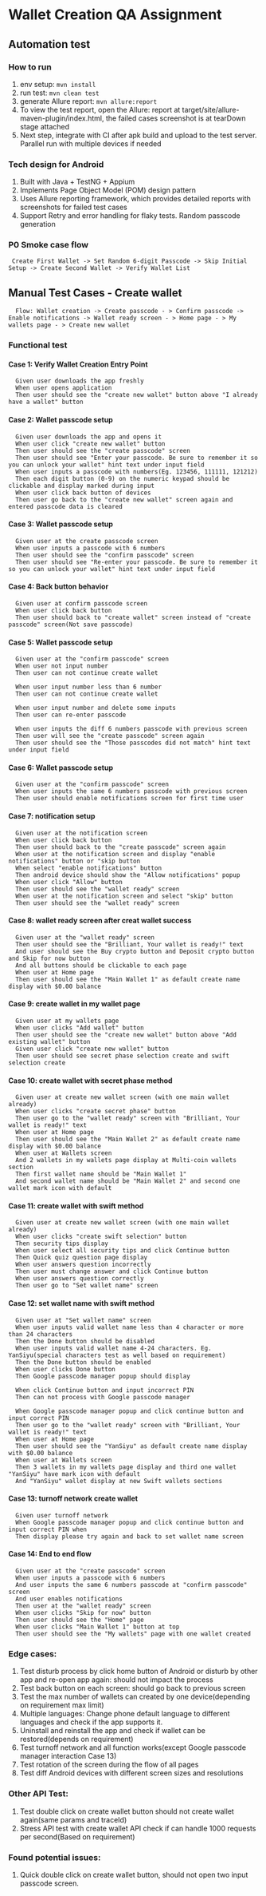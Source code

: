 # Wallet Creation QA Assignment

## Automation test
### How to run
1. env setup: `mvn install`
2. run test: `mvn clean test`
3. generate Allure report: `mvn allure:report`
4. To view the test report, open the Allure: report at target/site/allure-maven-plugin/index.html, the failed cases screenshot is at tearDown stage attached
5. Next step, integrate with CI after apk build and upload to the test server. Parallel run with multiple devices if needed

### Tech design for Android
1. Built with Java + TestNG + Appium
2. Implements Page Object Model (POM) design pattern 
3. Uses Allure reporting framework, which provides detailed reports with screenshots for failed test cases
4. Support Retry and error handling for flaky tests. Random passcode generation

### P0 Smoke case flow
     Create First Wallet -> Set Random 6-digit Passcode -> Skip Initial Setup -> Create Second Wallet -> Verify Wallet List

## Manual Test Cases - Create wallet

      Flow: Wallet creation -> Create passcode - > Confirm passcode -> Enable notifications -> Wallet ready screen - > Home page - > My wallets page - > Create new wallet
### Functional test
#### Case 1: Verify Wallet Creation Entry Point
      Given user downloads the app freshly
      When user opens application
      Then user should see the "create new wallet" button above "I already have a wallet" button

#### Case 2: Wallet passcode setup
      Given user downloads the app and opens it
      When user click "create new wallet" button
      Then user should see the "create passcode" screen
      Then user should see "Enter your passcode. Be sure to remember it so you can unlock your wallet" hint text under input field
      When user inputs a passcode with numbers(Eg. 123456, 111111, 121212)
      Then each digit button (0-9) on the numeric keypad should be clickable and display marked during input
      When user click back button of devices
      Then user go back to the "create new wallet" screen again and entered passcode data is cleared

#### Case 3: Wallet passcode setup
      Given user at the create passcode screen
      When user inputs a passcode with 6 numbers
      Then user should see the "confirm passcode" screen
      Then user should see "Re-enter your passcode. Be sure to remember it so you can unlock your wallet" hint text under input field
      
#### Case 4: Back button behavior
      Given user at confirm passcode screen
      When user click back button
      Then user should back to "create wallet" screen instead of "create passcode" screen(Not save passcode)
      
#### Case 5: Wallet passcode setup
      Given user at the "confirm passcode" screen
      When user not input number
      Then user can not continue create wallet
      
      When user input number less than 6 number
      Then user can not continue create wallet
      
      When user input number and delete some inputs
      Then user can re-enter passcode
      
      When user inputs the diff 6 numbers passcode with previous screen
      Then user will see the "create passcode" screen again
      Then user should see the "Those passcodes did not match" hint text under input field
      
#### Case 6: Wallet passcode setup
      Given user at the "confirm passcode" screen
      When user inputs the same 6 numbers passcode with previous screen
      Then user should enable notifications screen for first time user 
      
#### Case 7: notification setup
      Given user at the notification screen
      When user click back button
      Then user should back to the "create passcode" screen again
      When user at the notification screen and display "enable notifications" button or "skip button
      When select "enable notifications" button
      Then android device should show the "Allow notifications" popup
      When user click "Allow" button
      Then user should see the "wallet ready" screen
      When user at the notification screen and select "skip" button
      Then user should see the "wallet ready" screen 
      
#### Case 8: wallet ready screen after creat wallet success
      Given user at the "wallet ready" screen
      Then user should see the "Brilliant, Your wallet is ready!" text
      And user should see the Buy crypto button and Deposit crypto button and Skip for now button
      And all buttons should be clickable to each page
      When user at Home page
      Then user should see the "Main Wallet 1" as default create name display with $0.00 balance
      
#### Case 9: create wallet in my wallet page
      Given user at my wallets page
      When user clicks "Add wallet" button
      Then user should see the "create new wallet" button above "Add existing wallet" button
      Given user click "create new wallet" button
      Then user should see secret phase selection create and swift selection create
      
#### Case 10: create wallet with secret phase method
      Given user at create new wallet screen (with one main wallet already)
      When user clicks "create secret phase" button
      Then user go to the "wallet ready" screen with "Brilliant, Your wallet is ready!" text
      When user at Home page
      Then user should see the "Main Wallet 2" as default create name display with $0.00 balance
      When user at Wallets screen 
      And 2 wallets in my wallets page display at Multi-coin wallets section
      Then first wallet name should be "Main Wallet 1" 
      And second wallet name should be "Main Wallet 2" and second one wallet mark icon with default
      
#### Case 11: create wallet with swift method
      Given user at create new wallet screen (with one main wallet already)
      When user clicks "create swift selection" button
      Then security tips display
      When user select all security tips and click Continue button
      Then Quick quiz question page display
      When user answers question incorrectly
      Then user must change answer and click Continue button
      When user answers question correctly
      Then user go to "Set wallet name" screen
      
#### Case 12: set wallet name with swift method
      Given user at "Set wallet name" screen
      When user inputs valid wallet name less than 4 character or more than 24 characters
      Then the Done button should be disabled
      When user inputs valid wallet name 4-24 characters. Eg. YanSiyu(special characters test as well based on requirement)
      Then the Done button should be enabled
      When user clicks Done button
      Then Google passcode manager popup should display
      
      When click Continue button and input incorrect PIN
      Then can not process with Google passcode manager
      
      When Google passcode manager popup and click continue button and input correct PIN
      Then user go to the "wallet ready" screen with "Brilliant, Your wallet is ready!" text
      When user at Home page
      Then user should see the "YanSiyu" as default create name display with $0.00 balance
      When user at Wallets screen
      Then 3 wallets in my wallets page display and third one wallet "YanSiyu" have mark icon with default
      And "YanSiyu" wallet display at new Swift wallets sections
      
#### Case 13: turnoff network create wallet
      Given user turnoff network
      When Google passcode manager popup and click continue button and input correct PIN when
      Then display please try again and back to set wallet name screen
      
#### Case 14: End to end flow
      Given user at the "create passcode" screen
      When user inputs a passcode with 6 numbers
      And user inputs the same 6 numbers passcode at "confirm passcode" screen
      And user enables notifications
      Then user at the "wallet ready" screen
      When user clicks "Skip for now" button
      Then user should see the "Home" page
      When user clicks "Main Wallet 1" button at top
      Then user should see the "My wallets" page with one wallet created


### Edge cases:
1. Test disturb process by click home button of Android or disturb by other app and re-open app again: should not impact the process
2. Test back button on each screen: should go back to previous screen
3. Test the max number of wallets can created by one device(depending on requirement max limit)
4. Multiple languages: Change phone default language to different languages and check if the app supports it.
5. Uninstall and reinstall the app and check if wallet can be restored(depends on requirement)
6. Test turnoff network and all function works(except Google passcode manager interaction Case 13) 
7. Test rotation of the screen during the flow of all pages
8. Test diff Android devices with different screen sizes and resolutions

### Other API Test:
1. Test double click on create wallet button should not create wallet again(same params and traceId)
2. Stress API test with create wallet API check if can handle 1000 requests per second(Based on requirement)

### Found potential issues:
1. Quick double click on create wallet button, should not open two input passcode screen.